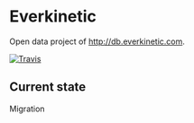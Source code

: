 # Everkinetic

Open data project of http://db.everkinetic.com.

[![Travis](https://img.shields.io/traviseverkinetic/data.svg)]()

## Current state

Migration

